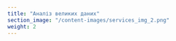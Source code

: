 ```yaml
---
title: "Аналіз великих даних"
section_image: "/content-images/services_img_2.png"
weight: 2
---
```

